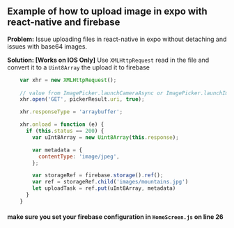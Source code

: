 ## Example of how to upload image in expo with react-native and firebase

**Problem:** Issue uploading files in react-native in expo without detaching and issues with base64 images.

**Solution: [Works on IOS Only]** Use `XMLHttpRequest` read in the file and convert it to a `Uint8Array` the upload it to firebase

```javascript
    var xhr = new XMLHttpRequest();
    
    // value from ImagePicker.launchCameraAsync or ImagePicker.launchImageLibraryAsync
    xhr.open('GET', pickerResult.uri, true);

    xhr.responseType = 'arraybuffer';

    xhr.onload = function (e) {
      if (this.status == 200) {
        var uInt8Array = new Uint8Array(this.response);

        var metadata = {
          contentType: 'image/jpeg',
        };

        var storageRef = firebase.storage().ref();
        var ref = storageRef.child('images/mountains.jpg')
        let uploadTask = ref.put(uInt8Array, metadata)
      }
    }
```
          

#### make sure you set your firebase configuration in `HomeScreen.js` on line 26
